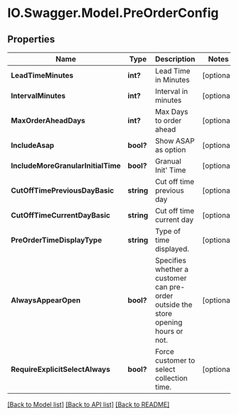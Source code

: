 # IO.Swagger.Model.PreOrderConfig
## Properties

Name | Type | Description | Notes
------------ | ------------- | ------------- | -------------
**LeadTimeMinutes** | **int?** | Lead Time in Minutes | [optional] 
**IntervalMinutes** | **int?** | Interval in minutes | [optional] 
**MaxOrderAheadDays** | **int?** | Max Days to order ahead | [optional] 
**IncludeAsap** | **bool?** | Show ASAP as option | [optional] 
**IncludeMoreGranularInitialTime** | **bool?** | Granual Init&#39; Time | [optional] 
**CutOffTimePreviousDayBasic** | **string** | Cut off time previous day | [optional] 
**CutOffTimeCurrentDayBasic** | **string** | Cut off time current day | [optional] 
**PreOrderTimeDisplayType** | **string** | Type of time displayed. | [optional] 
**AlwaysAppearOpen** | **bool?** | Specifies whether a customer can pre-order outside the store opening hours or not. | [optional] 
**RequireExplicitSelectAlways** | **bool?** | Force customer to select collection time. | [optional] 

[[Back to Model list]](../README.md#documentation-for-models) [[Back to API list]](../README.md#documentation-for-api-endpoints) [[Back to README]](../README.md)

